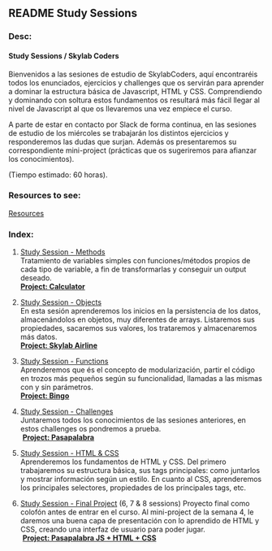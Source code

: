 ## README Study Sessions

### Desc:
#### Study Sessions / Skylab Coders <br /> 
Bienvenidos a las sesiones de estudio de SkylabCoders, aquí encontraréis todos los enunciados, ejercicios y challenges que os servirán para aprender a dominar la estructura básica de Javascript, HTML y CSS. Comprendiendo y dominando con soltura estos fundamentos os resultará más fácil llegar al nivel de Javascript al que os llevaremos una vez empiece el curso.<br />

A parte de estar en contacto por Slack de forma continua, en las sesiones de estudio de los miércoles se trabajarán los distintos ejercicios y responderemos las dudas que surjan. Además os presentaremos su correspondiente mini-project (prácticas que os sugeriremos para afianzar los conocimientos).

(Tiempo estimado: 60 horas).

### Resources to see:
<a href="resources.md">Resources</a>

### Index:

1. <a href="studySession_methods.md">Study Session - Methods</a><br />
    Tratamiento de variables simples con funciones/métodos propios de cada tipo de variable, a fin de transformarlas y conseguir un output deseado. <br /> 
    <img src="https://d3dr1ze7164817.cloudfront.net/items/3h2j0P3C441p1z2S150G/Screen%20Recording%202017-03-20%20at%2011.53%20a.%20m..gif?X-CloudApp-Visitor-Id=2702484&v=3e0b4c7d" alt=""><br />
    <a href="studySession_mini-proj.md">**Project: Calculator**</a>

2. <a href="studySession_objects.md">Study Session - Objects</a> <br />
    En esta sesión aprenderemos los inicios en la persistencia de los datos, almacenándolos en objetos, muy diferentes de arrays. Listaremos sus propiedades, sacaremos sus valores, los trataremos y almacenaremos más datos. <br /> 
    <img src="https://d3dr1ze7164817.cloudfront.net/items/0Q3Y3n382q3R1X1r2z0p/Screen%20Recording%202017-03-20%20at%2011.50%20a.%20m..gif?X-CloudApp-Visitor-Id=2702484&v=b2f62176" alt=""><br />
   <a href="studySession_mini-proj.md"> **Project: Skylab Airline**</a>

3. <a href="studySession_functions.md">Study Session - Functions</a><br /> 
    Aprenderemos que és el concepto de modularización, partir el código en trozos más pequeños según su funcionalidad, llamadas a las mismas con y sin parámetros. <br /> 
    <img src="https://d3dr1ze7164817.cloudfront.net/items/0d2U2V0d2v3y0S0Z0r3I/Screen%20Recording%202017-03-20%20at%2012.01%20p.%20m..gif?X-CloudApp-Visitor-Id=2702484&v=873490d0" alt=""><br />
    <a href="studySession_mini-proj.md">**Project: Bingo**</a>

4. <a href="studySession_challenjesJS.md">Study Session - Challenges</a><br />
    Juntaremos todos los conocimientos de las sesiones anteriores, en estos challenges os pondremos a prueba. <br /> 
    <img src="https://d3dr1ze7164817.cloudfront.net/items/2y1H0l3O0e2C290W2Z18/Screen%20Recording%202017-03-21%20at%2009.47%20a.%20m..gif?X-CloudApp-Visitor-Id=2702484&v=5353f902" alt="">
    <a href="studySession_mini-proj.md">**Project: Pasapalabra** </a>
    
5. <a href="studySession_HTML-CSS.md">Study Session - HTML & CSS </a><br /> 
    Aprenderemos los fundamentos de HTML y CSS. Del primero trabajaremos su estructura básica, sus tags principales: como juntarlos y mostrar información según un estilo. En cuanto al CSS, aprenderemos los principales selectores, propiedades de los principales tags, etc.
    <img src="https://d3dr1ze7164817.cloudfront.net/items/0d0e280i0B3N1s2u3h1j/Screen%20Recording%202017-03-21%20at%2009.53%20a.%20m..gif?X-CloudApp-Visitor-Id=2702484&v=c1b29176" alt="">

6. <a href="studySession_final.md">Study Session - Final Project</a> (6, 7 & 8 sessions)
    Proyecto final como colofón antes de entrar en el curso. Al mini-project de la semana 4, le daremos una buena capa de presentación con lo aprendido de HTML y CSS, creando una interfaz de usuario para poder jugar. <br /> 
    <img src="https://d3dr1ze7164817.cloudfront.net/items/1U3g3V3m3x41292u2v08/Screen%20Recording%202017-03-21%20at%2009.59%20a.%20m..gif?X-CloudApp-Visitor-Id=2702484&v=2ab536e0" alt="">
    <a href="studySession_mini-proj.md">**Project: Pasapalabra JS + HTML + CSS**</a>
